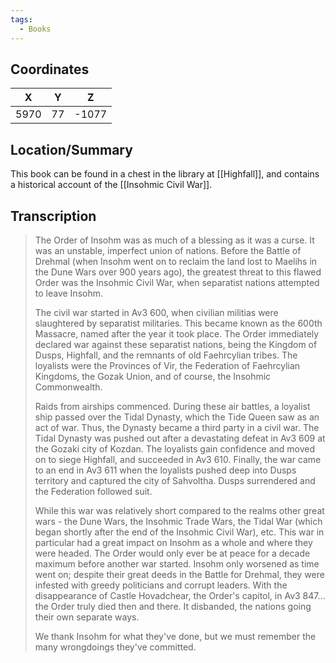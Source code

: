 ```yaml
---
tags:
  - Books
---
```


## Coordinates
| **X** | **Y** | **Z** |
| :---: | :---: | :---: |
| 5970  |  77   | -1077 |

## Location/Summary
This book can be found in a chest in the library at [[Highfall]], and contains a historical account of the [[Insohmic Civil War]].

## Transcription
> The Order of Insohm was as much of a blessing as it was a curse. It was an unstable, imperfect union of nations. Before the Battle of Drehmal (when Insohm went on to reclaim the land lost to Maelihs in the Dune Wars over 900 years ago), the greatest threat to this flawed Order was the Insohmic Civil War, when separatist nations attempted to leave Insohm.
>
> The civil war started in Av3 600, when civilian militias were slaughtered by separatist militaries. This became known as the 600th Massacre, named after the year it took place. The Order immediately declared war against these separatist nations, being the Kingdom of Dusps, Highfall, and the remnants of old Faehrcylian tribes. The loyalists were the Provinces of Vir, the Federation of Faehrcylian Kingdoms, the Gozak Union, and of course, the Insohmic Commonwealth.
>
> Raids from airships commenced. During these air battles, a loyalist ship passed over the Tidal Dynasty, which the Tide Queen saw as an act of war. Thus, the Dynasty became a third party in a civil war. The Tidal Dynasty was pushed out after a devastating defeat in Av3 609 at the Gozaki city of Kozdan. The loyalists gain confidence and moved on to siege Highfall, and succeeded in Av3 610. Finally, the war came to an end in Av3 611 when the loyalists pushed deep into Dusps territory and captured the city of Sahvoltha. Dusps surrendered and the Federation followed suit.
>
> While this war was relatively short compared to the realms other great wars - the Dune Wars, the Insohmic Trade Wars, the Tidal War (which began shortly after the end of the Insohmic Civil War), etc. This war in particular had a great impact on Insohm as a whole and where they were headed. The Order would only ever be at peace for a decade maximum before another war started. Insohm only worsened as time went on; despite their great deeds in the Battle for Drehmal, they were infested with greedy politicians and corrupt leaders. With the disappearance of Castle Hovadchear, the Order's capitol, in Av3 847... the Order truly died then and there. It disbanded, the nations going their own separate ways.
>
> We thank Insohm for what they've done, but we must remember the many wrongdoings they've committed.

